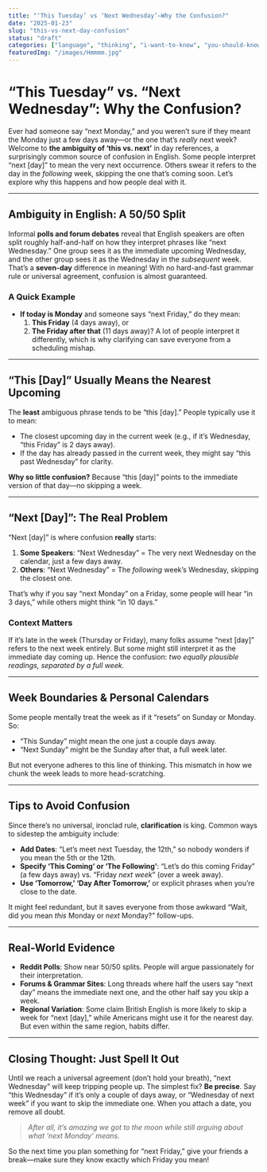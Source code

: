 ```yaml
---
title: "‘This Tuesday’ vs ‘Next Wednesday’—Why the Confusion?"
date: "2025-01-23"
slug: "this-vs-next-day-confusion"
status: "draft"
categories: ["language", "thinking", "i-want-to-know", "you-should-know"]
featuredImg: "/images/Hmmmm.jpg"
---
```


# “This Tuesday” vs. “Next Wednesday”: Why the Confusion?

Ever had someone say “next Monday,” and you weren’t sure if they meant the Monday just a few days away—or the one that’s *really* next week? Welcome to **the ambiguity of ‘this vs. next’** in day references, a surprisingly common source of confusion in English. Some people interpret “next [day]” to mean the very next occurrence. Others swear it refers to the day in the *following* week, skipping the one that’s coming soon. Let’s explore why this happens and how people deal with it.

---

## Ambiguity in English: A 50/50 Split
Informal **polls and forum debates** reveal that English speakers are often split roughly half-and-half on how they interpret phrases like “next Wednesday.” One group sees it as the immediate upcoming Wednesday, and the other group sees it as the Wednesday in the *subsequent* week. That’s a **seven-day** difference in meaning! With no hard-and-fast grammar rule or universal agreement, confusion is almost guaranteed.

### A Quick Example
- **If today is Monday** and someone says “next Friday,” do they mean:
  1. **This Friday** (4 days away), or
  2. **The Friday after that** (11 days away)?
A lot of people interpret it differently, which is why clarifying can save everyone from a scheduling mishap.

---

## “This [Day]” Usually Means the Nearest Upcoming
The **least** ambiguous phrase tends to be “this [day].” People typically use it to mean:
- The closest upcoming day in the current week (e.g., if it’s Wednesday, “this Friday” is 2 days away).
- If the day has already passed in the current week, they might say “this past Wednesday” for clarity.  

**Why so little confusion?** Because “this [day]” points to the immediate version of that day—no skipping a week.

---

## “Next [Day]”: The Real Problem
“Next [day]” is where confusion **really** starts:
1. **Some Speakers**: “Next Wednesday” = The very next Wednesday on the calendar, just a few days away.
2. **Others**: “Next Wednesday” = The *following* week’s Wednesday, skipping the closest one.

That’s why if you say “next Monday” on a Friday, some people will hear “in 3 days,” while others might think “in 10 days.”

### Context Matters
If it’s late in the week (Thursday or Friday), many folks assume “next [day]” refers to the next week entirely. But some might still interpret it as the immediate day coming up. Hence the confusion: *two equally plausible readings, separated by a full week.*

---

## Week Boundaries & Personal Calendars
Some people mentally treat the week as if it “resets” on Sunday or Monday. So:
- “This Sunday” might mean the one just a couple days away.
- “Next Sunday” might be the Sunday after that, a full week later.

But not everyone adheres to this line of thinking. This mismatch in how we chunk the week leads to more head-scratching.

---

## Tips to Avoid Confusion
Since there’s no universal, ironclad rule, **clarification** is king. Common ways to sidestep the ambiguity include:
- **Add Dates**: “Let’s meet next Tuesday, the 12th,” so nobody wonders if you mean the 5th or the 12th.
- **Specify ‘This Coming’ or ‘The Following’**: “Let’s do this coming Friday” (a few days away) vs. “Friday *next week*” (over a week away).
- **Use ‘Tomorrow,’ ‘Day After Tomorrow,’** or explicit phrases when you’re close to the date.

It might feel redundant, but it saves everyone from those awkward “Wait, did you mean *this* Monday or *next* Monday?” follow-ups.

---

## Real-World Evidence
- **Reddit Polls**: Show near 50/50 splits. People will argue passionately for their interpretation.
- **Forums & Grammar Sites**: Long threads where half the users say “next day” means the immediate next one, and the other half say you skip a week.
- **Regional Variation**: Some claim British English is more likely to skip a week for “next [day],” while Americans might use it for the nearest day. But even within the same region, habits differ.

---

## Closing Thought: Just Spell It Out
Until we reach a universal agreement (don’t hold your breath), “next Wednesday” will keep tripping people up. The simplest fix? **Be precise**. Say “this Wednesday” if it’s only a couple of days away, or “Wednesday of next week” if you want to skip the immediate one. When you attach a date, you remove all doubt.

> *After all, it’s amazing we got to the moon while still arguing about what ‘next Monday’ means.*

So the next time you plan something for “next Friday,” give your friends a break—make sure they know exactly which Friday you mean!